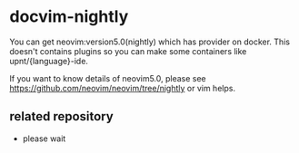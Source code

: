 # docvim-nightly
You can get neovim:version5.0(nightly) which has provider on docker. 
This doesn't contains plugins so you can make some containers like upnt/{language}-ide.

If you want to know details of neovim5.0, please see https://github.com/neovim/neovim/tree/nightly or vim helps.

## related repository
- please wait
